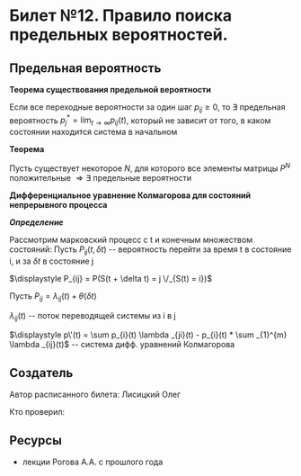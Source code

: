 # Билет №12. Правило поиска предельных вероятностей.
## Предельная вероятность
**Теорема существования предельной вероятности**

Если все переходные вероятности за один шаг $p_{ij}\geq 0$, то $\exists$  предельная вероятность $\displaystyle p_j^* = \lim_{t\to \infty} p_{ij}(t)$, который не зависит от того, в каком состоянии находится система в начальном

**Теорема**

Пусть существует некоторое $N$, для которого все элементы матрицы $P^N$ положительные $\Rightarrow \exists$ предельные вероятности

**Дифференциальное уравнение Колмагорова для состояний непрерывного процесса**

***Определение***

Рассмотрим марковский процесс с t и конечным множеством состояний:
Пусть $\displaystyle P_{ij}(t, \delta t)$ -- вероятность перейти за время t в состояние i, и за $\delta t$ в состояние j

$\displaystyle P_{ij} = P(S(t + \delta t) = j \/_{S(t) = i})$

Пусть $\displaystyle P_{ij} = \lambda _{ij}(t) + θ (\delta t)$

$\lambda_{ij}(t)$ -- поток переводящей системы из i в j

$\displaystyle p\'(t) = \sum p_{i}(t) \lambda _{ji}(t) - p_{i}(t) * \sum _{1}^{m} \lambda _{ij}(t)$ -- система дифф. уравнений Колмагорова

## Создатель

Автор расписанного билета: Лисицкий Олег

Кто проверил:


## Ресурсы
- лекции Рогова А.А. с прошлого года
